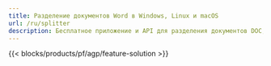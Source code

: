 ```yaml
---
title: Разделение документов Word в Windows, Linux и macOS 
url: /ru/splitter
description: Бесплатное приложение и API для разделения документов DOC, RTF, DOCX и ODT
---
```


{{< blocks/products/pf/agp/feature-solution >}} 